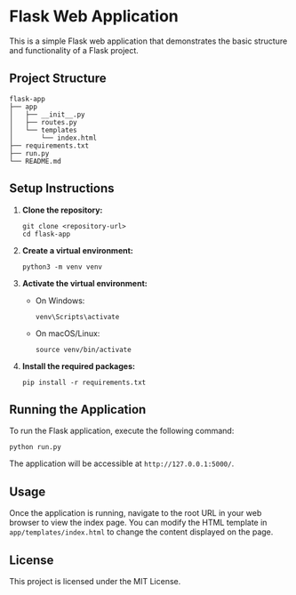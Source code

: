 # Flask Web Application

This is a simple Flask web application that demonstrates the basic structure and functionality of a Flask project.

## Project Structure

```
flask-app
├── app
│   ├── __init__.py
│   ├── routes.py
│   └── templates
│       └── index.html
├── requirements.txt
├── run.py
└── README.md
```

## Setup Instructions

1. **Clone the repository:**
   ```
   git clone <repository-url>
   cd flask-app
   ```

2. **Create a virtual environment:**
   ```
   python3 -m venv venv
   ```

3. **Activate the virtual environment:**
   - On Windows:
     ```
     venv\Scripts\activate
     ```
   - On macOS/Linux:
     ```
     source venv/bin/activate
     ```

4. **Install the required packages:**
   ```
   pip install -r requirements.txt
   ```

## Running the Application

To run the Flask application, execute the following command:

```
python run.py
```

The application will be accessible at `http://127.0.0.1:5000/`.

## Usage

Once the application is running, navigate to the root URL in your web browser to view the index page. You can modify the HTML template in `app/templates/index.html` to change the content displayed on the page.

## License

This project is licensed under the MIT License.